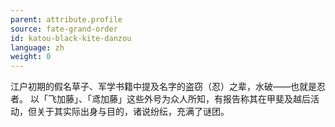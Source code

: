 ```yaml
---
parent: attribute.profile
source: fate-grand-order
id: katou-black-kite-danzou
language: zh
weight: 0
---
```


江户初期的假名草子、军学书籍中提及名字的盗窃（忍）之辈，水破——也就是忍者。
以「飞加藤」、「鸢加藤」这些外号为众人所知，有报告称其在甲斐及越后活动，但关于其实际出身与目的，诸说纷纭，充满了谜团。
